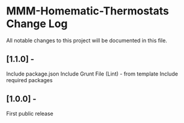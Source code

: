 # MMM-Homematic-Thermostats Change Log
All notable changes to this project will be documented in this file.

## [1.1.0] - 
Include package.json
Include Grunt File (Lint) - from template
Include required packages

## [1.0.0] - 
First public release
